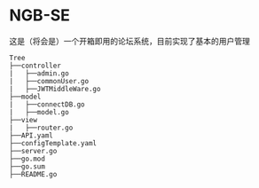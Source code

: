 # NGB-SE
这是（将会是）一个开箱即用的论坛系统，目前实现了基本的用户管理
```
Tree
├──controller
|   ├──admin.go
|   ├──commonUser.go
|   ├──JWTMiddleWare.go
├──model
|   ├──connectDB.go
|   ├──model.go
├──view
|   ├──router.go
├──API.yaml
├──configTemplate.yaml
├──server.go
├──go.mod
├──go.sum
├──README.go
```